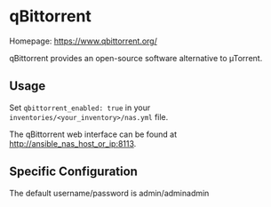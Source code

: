 # qBittorrent

Homepage: <https://www.qbittorrent.org/>

qBittorrent provides an open-source software alternative to µTorrent.

## Usage

Set `qbittorrent_enabled: true` in your `inventories/<your_inventory>/nas.yml` file.

The qBittorrent web interface can be found at <http://ansible_nas_host_or_ip:8113>.

## Specific Configuration

The default username/password is admin/adminadmin
